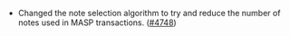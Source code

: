 - Changed the note selection algorithm to try and reduce the number of notes used
  in MASP transactions. ([\#4748](https://github.com/anoma/namada/pull/4748))